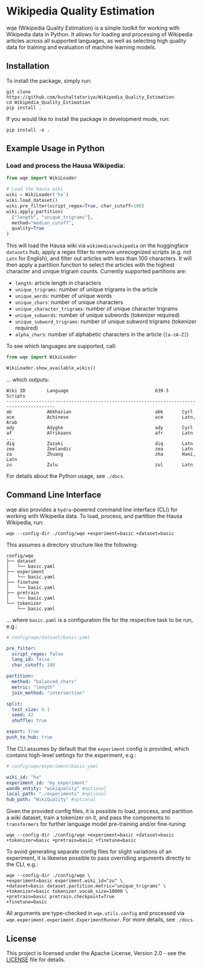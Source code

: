 # Wikipedia Quality Estimation

wqe (Wikipedia Quality Estimation) is a simple toolkit for working with 
Wikipedia data in Python. It allows for loading and processing of Wikipedia
articles across all supported languages, as well as selecting high quality
data for training and evaluation of machine learning models.

## Installation

To install the package, simply run:

```
git clone https://github.com/kushaltatariya/Wikipedia_Quality_Estimation
cd Wikipedia_Quality_Estimation
pip install . 
```

If you would like to install the package in development mode, run:

```
pip install -e .
```

## Example Usage in Python

### Load and process the Hausa Wikipedia:

```python
from wqe import WikiLoader

# Load the Hausa wiki
wiki = WikiLoader('ha')
wiki.load_dataset()
wiki.pre_filter(script_regex=True, char_cutoff=100)
wiki.apply_partition(
  ["length", "unique_trigrams"], 
  method="median_cutoff",
  quality=True
)
```
This will load the Hausa wiki via `wikimedia/wikipedia`
on the huggingface `datasets` hub, apply a regex filter to remove
unrecognized scripts (e.g. not `Latn` for English), and filter out articles with less 
than 100 characters. It will then apply a partition function to select the
articles with the highest character and unique trigram counts. 
Currently supported partitions are:

- `length`: article length in characters
- `unique_trigrams`: number of unique trigrams in the article
- `unique_words`: number of unique words
- `unique_chars`: number of unique characters
- `unique_character_trigrams`: number of unique character trigrams
- `unique_subwords`: number of unique subwords (tokenizer required)
- `unique_subword_trigrams`: number of unique subword trigrams (tokenizer required)
- `alpha_chars`: number of alphabetic characters in the article (`[a-zA-Z]`)

To see which languages are supported, call:

```python
from wqe import WikiLoader

WikiLoader.show_available_wikis()
```

... which outputs:

```commandline
Wiki ID        Language                                639-3     Scripts                       
----------------------------------------------------------------------------------------
ab             Abkhazian                               abk       Cyrl                          
ace            Achinese                                ace       Latn, Arab                    
ady            Adyghe                                  ady       Cyrl                          
af             Afrikaans                               afr       Latn                          
...
diq            Zazaki                                  diq       Latn                          
zea            Zeelandic                               zea       Latn                          
za             Zhuang                                  zha       Hani, Latn                    
zu             Zulu                                    zul       Latn                    
```

For details about the Python usage, see `./docs`. 

## Command Line Interface

wqe also provides a `hydra`-powered command line interface (CLI) for working with Wikipedia data. 
To load, process, and partition the Hausa Wikipedia, run:

```commandline
wqe --config-dir ./config/wqe +experiment=basic +dataset=basic
```

This assumes a directory structure like the following:

```
config/wqe
├── dataset
│   └── basic.yaml
├── experiment
│   └── basic.yaml
├── finetune
│   └── basic.yaml
├── pretrain
│   └── basic.yaml
└── tokenizer
    └── basic.yaml
```

... where `basic.yaml` is a configuration file for the respective task to be run, e.g.:

```yaml
# config/wqe/dataset/basic.yaml

pre_filter:
  script_regex: false
  lang_id: false
  char_cutoff: 100

partition:
  method: "balanced_chars"
  metric: "length"
  join_method: "intersection"

split:
  test_size: 0.1
  seed: 42
  shuffle: true

export: true
push_to_hub: true
```

The CLI assumes by default that the `experiment` config is provided, which contains
high-level settings for the experiment, e.g.:

```yaml
# config/wqe/experiment/basic.yaml

wiki_id: "ha"
experiment_id: "my_experiment"
wandb_entity: "wikiquality" #optional
local_path: "./experiments" #optional
hub_path: "WikiQuality" #optional
```

Given the provided config files, it is possible to load, process, and partition
a wiki dataset, train a tokenizer on it, and pass the components to `transformers`
for further language model pre-training and/or fine-tuning:

```commandline
wqe --config-dir ./config/wqe +experiment=basic +dataset=basic +tokenizer=basic +pretrain=basic +finetune=basic
```

To avoid generating separate config files for slight variations of an experiment,
it is likewise possible to pass overriding arguments directly to the CLI, e.g.:

```commandline
wqe --config-dir ./config/wqe \
+experiment=basic experiment.wiki_id="zu" \
+dataset=basic dataset.partition.metric="unique_trigrams" \
+tokenizer=basic tokenizer.vocab_size=10000 \
+pretrain=basic pretrain.checkpoint=True
+finetune=basic
```

All arguments are type-checked in `wqe.utils.config` and processed via 
`wqe.experiment.experiment.ExperimentRunner`. For more details, see `./docs`.

## License

This project is licensed under the Apache License, Version 2.0 - see the [LICENSE](LICENSE) file for details.
